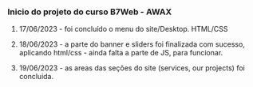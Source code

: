 ### Inicio do projeto do curso B7Web - AWAX


1. 17/06/2023 - foi concluído o menu do site/Desktop. HTML/CSS


2. 18/06/2023 - a parte do banner e sliders foi finalizada com sucesso, aplicando html/css - ainda falta a parte de JS, para funcionar.


3. 19/06/2023 - as areas das seções do site (services, our projects) foi concluida.

<!-- O PROJETO por enquanto só vai ser feito em HTML/CSS->